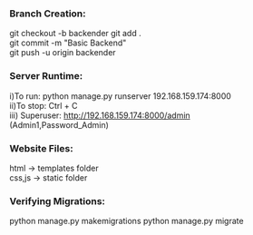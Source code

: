 ### Branch Creation:
git checkout -b backender
git add .  
git commit -m "Basic Backend"  
git push -u origin backender

### Server Runtime:
i)To run: python manage.py runserver 192.168.159.174:8000  
ii)To stop: Ctrl + C  
iii) Superuser: http://192.168.159.174:8000/admin  
(Admin1,Password_Admin)

### Website Files:
html -> templates folder  
css,js -> static folder

### Verifying Migrations:  
python manage.py makemigrations
python manage.py migrate


